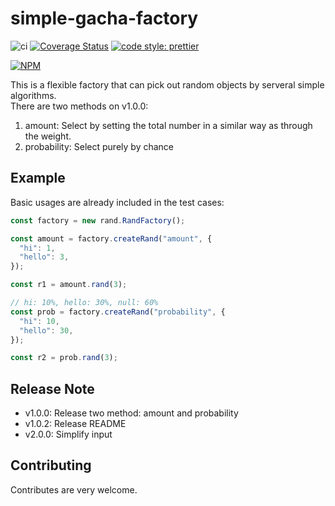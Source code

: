 # simple-gacha-factory
![ci](https://github.com/wirelessr/simple-gacha/actions/workflows/node.js.yml/badge.svg)
[![Coverage Status](https://coveralls.io/repos/github/wirelessr/simple-gacha/badge.svg?branch=main)](https://coveralls.io/github/wirelessr/simple-gacha?branch=main)
[![code style: prettier](https://img.shields.io/badge/code_style-prettier-ff69b4.svg?style=flat-square)](https://github.com/prettier/prettier)

[![NPM](https://nodei.co/npm/simple-gacha-factory.png)](https://npmjs.org/package/simple-gacha-factory)


This is a flexible factory that can pick out random objects by serveral simple algorithms.  
There are two methods on v1.0.0:
1. amount: Select by setting the total number in a similar way as through the weight.
2. probability: Select purely by chance

## Example

Basic usages are already included in the test cases:

```javascript
const factory = new rand.RandFactory();

const amount = factory.createRand("amount", {
  "hi": 1,
  "hello": 3,
});

const r1 = amount.rand(3);

// hi: 10%, hello: 30%, null: 60%
const prob = factory.createRand("probability", {
  "hi": 10,
  "hello": 30,
});

const r2 = prob.rand(3);
```

## Release Note

- v1.0.0: Release two method: amount and probability
- v1.0.2: Release README
- v2.0.0: Simplify input

## Contributing
Contributes are very welcome.
